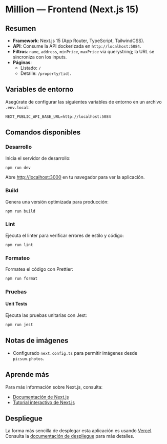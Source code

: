 # Million — Frontend (Next.js 15)

## Resumen

- **Framework**: Next.js 15 (App Router, TypeScript, TailwindCSS).
- **API**: Consume la API dockerizada en `http://localhost:5084`.
- **Filtros**: `name`, `address`, `minPrice`, `maxPrice` vía querystring; la URL se sincroniza con los inputs.
- **Páginas**:
  - Listado: `/`
  - Detalle: `/property/[id]`.

## Variables de entorno

Asegúrate de configurar las siguientes variables de entorno en un archivo `.env.local`:

```env
NEXT_PUBLIC_API_BASE_URL=http://localhost:5084
```

## Comandos disponibles

### Desarrollo

Inicia el servidor de desarrollo:

```bash
npm run dev
```

Abre [http://localhost:3000](http://localhost:3000) en tu navegador para ver la aplicación.

### Build

Genera una versión optimizada para producción:

```bash
npm run build
```

### Lint

Ejecuta el linter para verificar errores de estilo y código:

```bash
npm run lint
```

### Formateo

Formatea el código con Prettier:

```bash
npm run format
```

### Pruebas

#### Unit Tests

Ejecuta las pruebas unitarias con Jest:

```bash
npm run jest
```

## Notas de imágenes

- Configurado `next.config.ts` para permitir imágenes desde `picsum.photos`.

## Aprende más

Para más información sobre Next.js, consulta:

- [Documentación de Next.js](https://nextjs.org/docs)
- [Tutorial interactivo de Next.js](https://nextjs.org/learn)

## Despliegue

La forma más sencilla de desplegar esta aplicación es usando [Vercel](https://vercel.com). Consulta la [documentación de despliegue](https://nextjs.org/docs/app/building-your-application/deploying) para más detalles.

```

```
